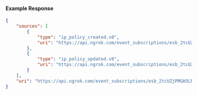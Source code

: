 <!-- Code generated for API Clients. DO NOT EDIT. -->

#### Example Response

```json
{
	"sources": [
		{
			"type": "ip_policy_created.v0",
			"uri": "https://api.ngrok.com/event_subscriptions/esb_2tcUZjPMGH3LNp6tNnph7FZs2RV/sources/ip_policy_created.v0"
		},
		{
			"type": "ip_policy_updated.v0",
			"uri": "https://api.ngrok.com/event_subscriptions/esb_2tcUZjPMGH3LNp6tNnph7FZs2RV/sources/ip_policy_updated.v0"
		}
	],
	"uri": "https://api.ngrok.com/event_subscriptions/esb_2tcUZjPMGH3LNp6tNnph7FZs2RV/sources"
}
```
